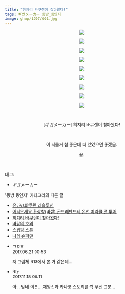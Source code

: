 ```yaml
---
title: "히지리 바쿠렌이 찾아왔다!"
tags: ギガメーカー 동방_동인지
image: ghap/1507/001.jpg
---
```

<div class="article">
<p style="text-align: center; clear: none; float: none;"><img src="{{ site.nasurl }}/ghap/1507/001.jpg"/></p>
<p style="text-align: center; clear: none; float: none;"><img src="{{ site.nasurl }}/ghap/1507/002.jpg"/></p>
<p style="text-align: center; clear: none; float: none;"><img src="{{ site.nasurl }}/ghap/1507/003.jpg"/></p>
<p style="text-align: center; clear: none; float: none;"><img src="{{ site.nasurl }}/ghap/1507/004.jpg"/></p>
<p style="text-align: center; clear: none; float: none;"><img src="{{ site.nasurl }}/ghap/1507/005.jpg"/></p>
<p style="text-align: center; clear: none; float: none;"><img src="{{ site.nasurl }}/ghap/1507/006.jpg"/></p>
<p style="text-align: center; clear: none; float: none;"><img src="{{ site.nasurl }}/ghap/1507/007.jpg"/></p>
<p style="text-align: center; clear: none; float: none;"><img src="{{ site.nasurl }}/ghap/1507/008.jpg"/></p>
<p style="text-align: center; clear: none; float: none;"><img src="{{ site.nasurl }}/ghap/1507/009.jpg"/></p>
<p style="text-align: center; clear: none; float: none;"><br/></p>
<p style="text-align: center; clear: none; float: none;">[ギガメーカー] 히지리 바쿠렌이 찾아왔다!</p>
<p style="text-align: center; clear: none; float: none;"><br/></p>
<p style="text-align: center; clear: none; float: none;">이 서클거 참 좋은데 더 있었으면 좋겠음.</p>
<p style="text-align: center; clear: none; float: none;">끝.</p>
<p><br/></p>
</div><div class="tagTrail">
<p>태그: </p>
<ul>
<li>ギガメーカー</li>
</ul>
</div><div class="another">
<p>'동방 동인지' 카테고리의 다른 글</p>
<ul>
<li><a href="/2016-08-12-ghap_1509">유카vs뱌쿠렌 레솔루션</a></li>
<li><a href="/2016-08-12-ghap_1508">어서오세요 환상향(바깥) 곤드레만드레 온천 미라클 풀 투어</a></li>
<li><a href="/2016-08-11-ghap_1507">히지리 바쿠렌이 찾아왔다!</a></li>
<li><a href="/2016-08-11-ghap_1506">바람의 호외</a></li>
<li><a href="/2016-08-11-ghap_1505">스텝핑 스톤</a></li>
<li><a href="/2016-08-11-ghap_1503">나의 슈퍼맨</a></li>
</ul>
</div><div class="cb_module cb_fluid">
<div class="cb_wrt cb_profile">
<div class="comment">
<ul>
<li class="cb_thumb_off" id="comment15018595">
<div class="cb_comment_area">
<div class="cb_info_area">
<div class="cb_section">
<span class="cb_nick_name">ㄱㅁㅎ</span>
</div>
<div class="cb_section">
<span class="cb_date">2017.06.21 00:53 </span>
</div>
</div>
<div class="cb_dsc_comment">
<p class="cb_dsc">
											저 그림체 R18에서 본 거 같은데...
										</p>
</div>
</div></li>
<li class="cb_thumb_off" id="comment15131630">
<div class="cb_comment_area">
<div class="cb_info_area">
<div class="cb_section">
<span class="cb_nick_name">Rty</span>
</div>
<div class="cb_section">
<span class="cb_date">2017.11.18 00:11 </span>
</div>
</div>
<div class="cb_dsc_comment">
<p class="cb_dsc">
											아... 맞네 이분....재앙신과 카나코 스토리를 쫙 푸신 그분...
										</p>
</div>
</div></li>
</ul>
</div>
</div><!-- commentList close -->
</div>